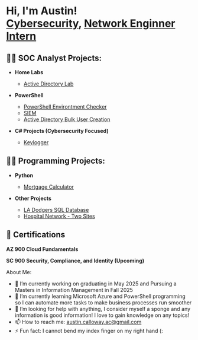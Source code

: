 <h1>Hi, I'm Austin! <br/><a href="https://github.com/AustinCal">Cybersecurity</a>, <a href="https://www.linkedin.com/in/austin-calloway-2b40581bb">Network Enginner Intern</a>

<h2>👨‍💻 SOC Analyst Projects:</h2>

- <b>Home Labs</b>
  - [Active Directory Lab](https://github.com/AustinCal/Active-Directory-Add-Users-via-PowerShell-/blob/main/README.md)

- <b>PowerShell</b>
  - [PowerShell Environtment Checker]()
  - [SIEM]()
  - [Active Directory Bulk User Creation]()
- <b>C# Projects (Cybersecurity Focused)</b>
  - [Keylogger]()

 <h2>👨‍💻 Programming Projects:</h2>
 
- <b>Python</b>
  - [Mortgage Calculator](https://github.com/AustinCal/MortgageCalc)
  
- <b>Other Projects</b>
  - [LA Dodgers SQL Database]()
  - [Hospital Network - Two Sites]()
  
<h2>🤳 Certifications</h2>
<b>AZ 900 Cloud Fundamentals</b>

<b>SC 900 Security, Compliance, and Identity (Upcoming)</b>


About Me:

- 🔭 I’m currently working on graduating in May 2025 and Pursuing a Masters in Information Management in Fall 2025
- 🌱 I’m currently learning Microsoft Azure and PowerShell programming so I can automate more tasks to make business processes run smoother 
- 🤔 I’m looking for help with anything, I consider myself a sponge and any information is good information! I love to gain knowledge on any topics!
- 📫 How to reach me: austin.calloway.ac@gmail.com
- ⚡ Fun fact: I cannot bend my index finger on my right hand (:
